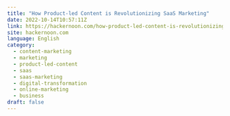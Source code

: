 ```yaml
---
title: "How Product-led Content is Revolutionizing SaaS Marketing"
date: 2022-10-14T10:57:11Z
link: https://hackernoon.com/how-product-led-content-is-revolutionizing-saas-marketing?source=rss&utm_medium=RSS&utm_source=news.12bit.vn
site: hackernoon.com
language: English
category:
  - content-marketing
  - marketing
  - product-led-content
  - saas
  - saas-marketing
  - digital-transformation
  - online-marketing
  - business
draft: false
---
```

